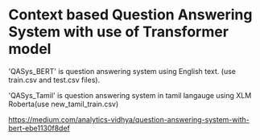 # Context based Question Answering System with use of Transformer model

'QASys_BERT' is question answering system using English text. (use train.csv and test.csv files). 

'QASys_Tamil' is question answering system in tamil langauge using XLM Roberta(use new_tamil_train.csv)



https://medium.com/analytics-vidhya/question-answering-system-with-bert-ebe1130f8def
